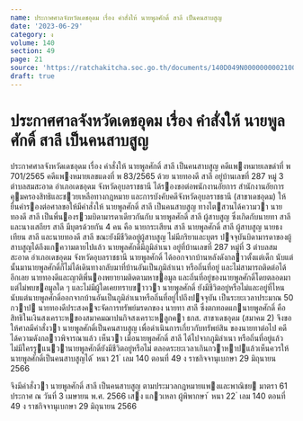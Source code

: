 ```yaml
---
name: ประกาศศาลจังหวัดเดชอุดม เรื่อง คำสั่งให้ นายพูลศักดิ์ สาลี เป็นคนสาบสูญ
date: '2023-06-29'
category: ง
volume: 140
section: 49
page: 21
source: 'https://ratchakitcha.soc.go.th/documents/140D049N0000000002100.pdf'
draft: true
---
```


# ประกาศศาลจังหวัดเดชอุดม เรื่อง คำสั่งให้ นายพูลศักดิ์ สาลี เป็นคนสาบสูญ

ประกาศศาลจังหวัดเดชอุดม เรื่อง คําสั่งให้ นายพูลศักดิ์ สาลี เป็นคนสาบสูญ คดีแพงหมายเลขดําที่ พ 701/2565 คดีแพงหมายเลขแดงที่ พ 83/2565 ด้วย นายทองดี สาลี อยู่บ้านเลขที่ 287 หมู่ 3 ตําบลสมสะอาด อําเภอเดชอุดม จังหวัดอุบลราชธานี ได้รองขอต่อพนักงานอัยการ สํานักงานอัยการคุมครองสิทธิและชวยเหลือทางกฎหมาย และการบังคับคดีจังหวัดอุบลราชธานี (สาขาเดชอุดม) ให้ยื่นคํารองต่อศาลขอให้มีคําสั่งให้ นายพูลศักดิ์ สาลี เป็นคนสาบสูญ ทางไตสวนได้ความวา นายทองดี สาลี เป็นพี่นองรวมบิดามารดาเดียวกันกับ นายพูลศักดิ์ สาลี ผู้สาบสูญ ซึ่งเกิดกับนายทา สาลี และนางเสถียร สาลี มีบุตรด้วยกัน 4 คน คือ นายกระเสียน สาลี นายพูลศักดิ์ สาลี ผู้สาบสูญ นายธงเทียน สาลี และนายทองดี สาลี ขณะยังมีชีวิตอยู่ผู้สาบสูญ ไม่มีภริยาและบุตร ปจจุบันบิดามารดาของผู้สาบสูญได้ถึงแกความตายไปแล้ว นายพูลศักดิ์มีภูมิลําเนา อยู่ที่บ้านเลขที่ 287 หมู่ที่ 3 ตําบลสมสะอาด อําเภอเดชอุดม จังหวัดอุบลราชธานี นายพูลศักดิ์ ได้ออกจากบ้านหลังดังกลาวตั้งแต่เด็ก นับแต่นั้นมานายพูลศักดิ์ก็ไม่ได้เดินทางกลับมาที่บ้านอันเป็นภูมิลําเนา หรือถิ่นที่อยู่ และไม่สามารถติดต่อได้อีกเลย นายทองดีและญาติพี่นองพยายามติดตามหาขอมูล และถิ่นที่อยู่ของนายพูลศักดิ์โดยตลอดมาแต่ไม่พบขอมูลใด ๆ และไม่มีผู้ใดเคยทราบขาววา นายพูลศักดิ์ ยังมีชีวิตอยู่หรือไม่และอยู่ที่ไหน นับแต่นายพูลศักดิ์ออกจากบ้านอันเป็นภูมิลําเนาหรือถิ่นที่อยู่ไปถึงปจจุบัน เป็นระยะเวลาประมาณ 50 กวาป นายทองดีประสงคจะจัดการทรัพย์มรดกของ นายทา สาลี ซึ่งตกทอดแกนายพูลศักดิ์ คือ สิทธิในเงินสงเคราะหของสมาคมฌาปนกิจสงเคราะหลูกคา ธกส. สาขาเดชอุดม (สมาคม 2) จึงขอให้ศาลมีคําสั่งวา นายพูลศักดิ์เป็นคนสาบสูญ เพื่อดําเนินการเกี่ยวกับทรัพย์สิน ของนายทาต่อไป คดีได้ความดังกลาวพิจารณาแล้ว เห็นวา เมื่อนายพูลศักดิ์ สาลี ได้ไปจากภูมิลําเนา หรือถิ่นที่อยู่แล้วไม่มีใครรูแนวานายพูลศักดิ์ยังมีชีวิตอยู่หรือไม่ ตลอดระยะเวลาเกินกวาหาปแล้วเห็นควรให้ นายพูลศักดิ์เป็นคนสาบสูญได้ ้ หนา 21 ่ เลม 140 ตอนที่ 49 ง ราชกิจจานุเบกษา 29 มิถุนายน 2566

จึงมีคําสั่งวา นายพูลศักดิ์ สาลี เป็นคนสาบสูญ ตามประมวลกฎหมายแพงและพาณิชย มาตรา 61 ประกาศ ณ วันที่ 3 เมษายน พ.ศ. 2566 เสง แกวเหลา ผู้พิพากษา ้ หนา 22 ่ เลม 140 ตอนที่ 49 ง ราชกิจจานุเบกษา 29 มิถุนายน 2566
